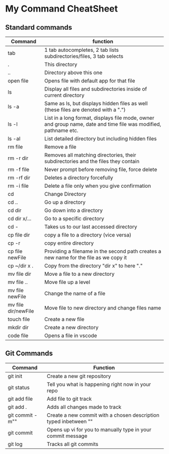# **My Command CheatSheet**

## Standard commands

|Command|function|
|-------------------|----------------------------------------------------------------------------------------------------------------|
|tab                |1 tab autocompletes, 2 tab lists subdirectories/files, 3 tab selects                                            |
|.                  |This directory                                                                                                  |
|..                 |Directory above this one                                                                                        |
|open file          |Opens file with default app for that file                                                                       |
|ls                 |Display all files and subdirectories inside of current directory                                                |
|ls -a              |Same as ls, but displays hidden files as well (these files are denoted with a ".")                              |
|ls -l              |List in a long format, displays file mode, owner and group name, date and time file was modified, pathname etc. |
|ls -al             | List detailed directory but including hidden files                                                             |
|rm file            |Remove a file                                                                                                   |
|rm -r dir          |Removes all matching directories, their subdirectories and the files they contain                               |
|rm -f file         |Never prompt before removing file, force delete                                                                 |
|rm -rf dir         | Deletes a directory forcefully                                                                                 |
|rm -i file         |Delete a file only when you give confirmation                                                                   |
|cd                 |Change Directory                                                                                                |
|cd ..              |Go up a directory                                                                                               |
|cd dir             |Go down into a directory                                                                                        |
|cd dir x/...       |Go to a specific directory                                                                                      |
|cd -               |Takes us to our last accessed directory                                                                         |
|cp file dir        | copy a file to a directory (vice versa)                                                                        |
|cp -r              |copy entire directory                                                                                           |
|cp file newFile    |Providing a filename in the second path creates a new name for the file as we copy it                           |
|cp ~/dir x  .      |Copy from the directory "dir x" to here "."                                                                     |
|mv file dir        |Move a file to a new directory                                                                                  |
|mv file ..         |Move file up a level                                                                                            |
|mv file newFile    |Change the name of a file                                                                                       |
|mv file dir/newFile|Move file to new directory and change files name                                                                |
|touch file         |Create a new file                                                                                               |
|mkdir dir          |Create a new directory                                                                                          |
|code file          |Opens a file in vscode                                                                                          |

## Git Commands

|Command|Function|
|---------------|----------------------------------------------------------------|
|git init       |Create a new git repository                                     |
|git status     |Tell you what is happening right now in your repo               | 
|git add file   |Add file to git track                                           |
|git add .      |Adds all changes made to track                                  |
|git commit -m""|Create a new commit with a chosen description typed inbetween ""|
|git commit     |Opens up vi for you to manually type in your commit message     |
|git log        |Tracks all git commits                                          |





